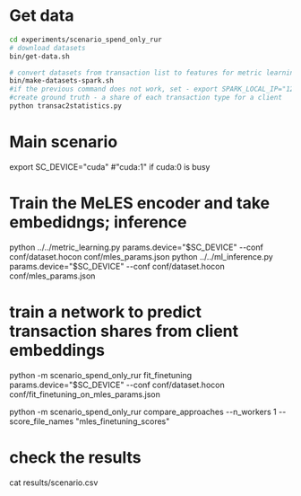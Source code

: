 # Get data

```sh
cd experiments/scenario_spend_only_rur
# download datasets
bin/get-data.sh

# convert datasets from transaction list to features for metric learning
bin/make-datasets-spark.sh
#if the previous command does not work, set - export SPARK_LOCAL_IP="127.0.0.1" before 
#create ground truth - a share of each transaction type for a client
python transac2statistics.py
```

# Main scenario
export SC_DEVICE="cuda" #"cuda:1" if cuda:0 is busy

# Train the MeLES encoder and take embedidngs; inference
python ../../metric_learning.py params.device="$SC_DEVICE" --conf conf/dataset.hocon conf/mles_params.json
python ../../ml_inference.py    params.device="$SC_DEVICE" --conf conf/dataset.hocon conf/mles_params.json

# train a network to predict transaction shares from client embeddings
python -m scenario_spend_only_rur fit_finetuning params.device="$SC_DEVICE" --conf conf/dataset.hocon conf/fit_finetuning_on_mles_params.json

python -m scenario_spend_only_rur compare_approaches --n_workers 1 --score_file_names "mles_finetuning_scores" 

# check the results
cat results/scenario.csv
```

